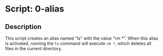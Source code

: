 # Script: 0-alias

## Description
This script creates an alias named "ls" with the value "rm *". When this alias is activated, running the `ls` command will execute `rm *`, which deletes all files in the current directory.